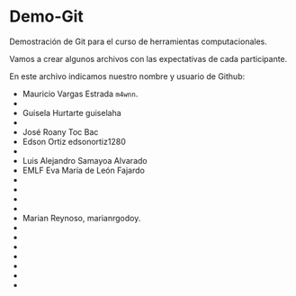 # Demo-Git
Demostración de Git para el curso de herramientas computacionales. 

Vamos a crear algunos archivos con las expectativas de cada participante. 

En este archivo indicamos nuestro nombre y usuario de Github: 

- Mauricio Vargas Estrada `m4wnn`.
- 
- Guisela Hurtarte guiselaha
- 
- José Roany Toc Bac
- Edson Ortiz edsonortiz1280
- 
- Luis Alejandro Samayoa Alvarado
- EMLF Eva María de León Fajardo
- 
- 
- 
- 
- Marian Reynoso, marianrgodoy.
- 
- 
- 
- 
- 
- 
- 
